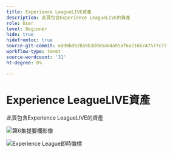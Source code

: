 ```yaml
---
title: Experience LeagueLIVE資產
description: 此頁包含Experience LeagueLIVE的資產
role: User
level: Beginner
hide: true
hidefromtoc: true
source-git-commit: edd0bdb28a9b3d065a64a95af6a216b747577c77
workflow-type: tm+mt
source-wordcount: '31'
ht-degree: 0%

---
```


# Experience LeagueLIVE資產

此頁包含Experience LeagueLIVE的資產

![第6集提要欄影像](assets/exl-live-ep6-sidebar.jpg)

![Experience League即時徽標](assets/exl-live-logo.png)